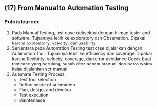 ## (17) From Manual to Automation Testing

### Points learned
1. Pada Manual Testing, test case dieksekusi dengan human tester and software.
   Tujuannya lebih ke exploratory dan Observation.
   Dipakai karena exploratory, velocity, dan usability
2. Sementara pada Automation Testing test case dijalankan dengan Automation Tool.
   Tujuannya lebih ke efficiency dan coverage.
   Dipakai karena flexibility, velocity, coverage, dan error avoidance
   Cocok buat test case yang berulang, susah dites secara manual, dan boros waktu kalau dijalankan scr manual
3. Automate Testing Process:
	* Test tool selection
	* Define scope of automation
	* Plan, design, and develop
	* Test execution
	* Maintenance